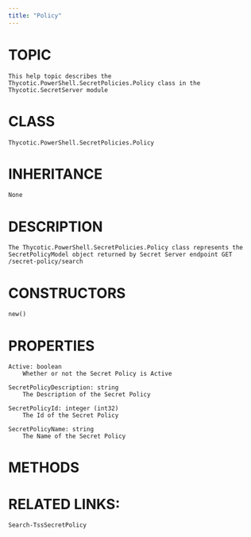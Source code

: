 ```yaml
---
title: "Policy"
---
```


# TOPIC
    This help topic describes the Thycotic.PowerShell.SecretPolicies.Policy class in the Thycotic.SecretServer module

# CLASS
    Thycotic.PowerShell.SecretPolicies.Policy

# INHERITANCE
    None

# DESCRIPTION
    The Thycotic.PowerShell.SecretPolicies.Policy class represents the SecretPolicyModel object returned by Secret Server endpoint GET /secret-policy/search

# CONSTRUCTORS
    new()

# PROPERTIES
    Active: boolean
        Whether or not the Secret Policy is Active

    SecretPolicyDescription: string
        The Description of the Secret Policy

    SecretPolicyId: integer (int32)
        The Id of the Secret Policy

    SecretPolicyName: string
        The Name of the Secret Policy

# METHODS

# RELATED LINKS:
    Search-TssSecretPolicy